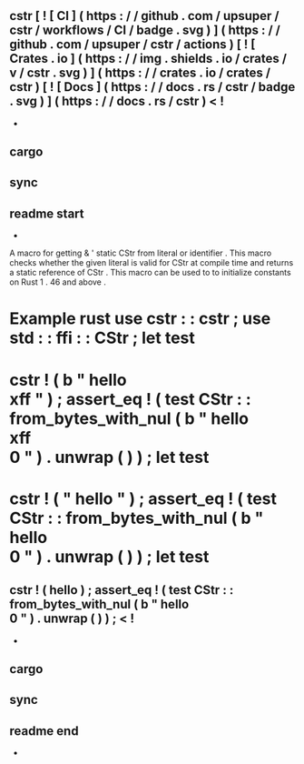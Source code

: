 #
cstr
[
!
[
CI
]
(
https
:
/
/
github
.
com
/
upsuper
/
cstr
/
workflows
/
CI
/
badge
.
svg
)
]
(
https
:
/
/
github
.
com
/
upsuper
/
cstr
/
actions
)
[
!
[
Crates
.
io
]
(
https
:
/
/
img
.
shields
.
io
/
crates
/
v
/
cstr
.
svg
)
]
(
https
:
/
/
crates
.
io
/
crates
/
cstr
)
[
!
[
Docs
]
(
https
:
/
/
docs
.
rs
/
cstr
/
badge
.
svg
)
]
(
https
:
/
/
docs
.
rs
/
cstr
)
<
!
-
-
cargo
-
sync
-
readme
start
-
-
>
A
macro
for
getting
&
'
static
CStr
from
literal
or
identifier
.
This
macro
checks
whether
the
given
literal
is
valid
for
CStr
at
compile
time
and
returns
a
static
reference
of
CStr
.
This
macro
can
be
used
to
to
initialize
constants
on
Rust
1
.
46
and
above
.
#
#
Example
rust
use
cstr
:
:
cstr
;
use
std
:
:
ffi
:
:
CStr
;
let
test
=
cstr
!
(
b
"
hello
\
xff
"
)
;
assert_eq
!
(
test
CStr
:
:
from_bytes_with_nul
(
b
"
hello
\
xff
\
0
"
)
.
unwrap
(
)
)
;
let
test
=
cstr
!
(
"
hello
"
)
;
assert_eq
!
(
test
CStr
:
:
from_bytes_with_nul
(
b
"
hello
\
0
"
)
.
unwrap
(
)
)
;
let
test
=
cstr
!
(
hello
)
;
assert_eq
!
(
test
CStr
:
:
from_bytes_with_nul
(
b
"
hello
\
0
"
)
.
unwrap
(
)
)
;
<
!
-
-
cargo
-
sync
-
readme
end
-
-
>
